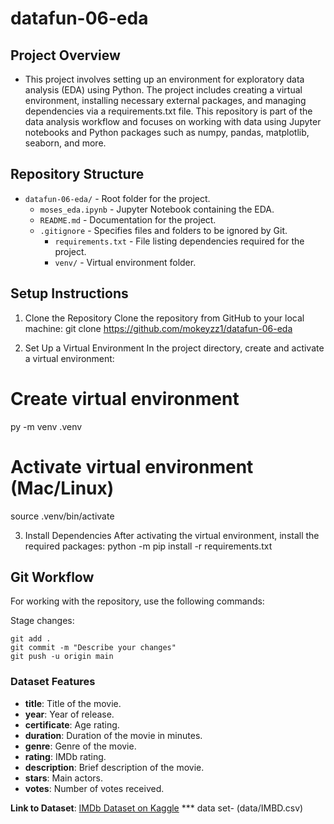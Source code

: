 # datafun-06-eda

## Project Overview

- This project involves setting up an environment for exploratory data analysis (EDA) using Python. The project includes creating a virtual environment, installing necessary external packages, and managing dependencies via a requirements.txt file. This repository is part of the data analysis workflow and focuses on working with data using Jupyter notebooks and Python packages such as numpy, pandas, matplotlib, seaborn, and more.

## Repository Structure
- `datafun-06-eda/` - Root folder for the project.
  - `moses_eda.ipynb` - Jupyter Notebook containing the EDA.
  - `README.md` - Documentation for the project.
  - `.gitignore` - Specifies files and folders to be ignored by Git.
    - `requirements.txt` - File listing dependencies required for the project.
    - `venv/` - Virtual environment folder.



## Setup Instructions

1. Clone the Repository
Clone the repository from GitHub to your local machine:
git clone https://github.com/mokeyzz1/datafun-06-eda

2. Set Up a Virtual Environment
In the project directory, create and activate a virtual environment:
# Create virtual environment
py -m venv .venv
# Activate virtual environment (Mac/Linux)
source .venv/bin/activate

3. Install Dependencies
After activating the virtual environment, install the required packages:
python -m pip install -r requirements.txt

## Git Workflow

For working with the repository, use the following commands:

Stage changes:
````
git add .
git commit -m "Describe your changes"
git push -u origin main
````

### Dataset Features
- **title**: Title of the movie.
- **year**: Year of release.
- **certificate**: Age rating.
- **duration**: Duration of the movie in minutes.
- **genre**: Genre of the movie.
- **rating**: IMDb rating.
- **description**: Brief description of the movie.
- **stars**: Main actors.
- **votes**: Number of votes received.

**Link to Dataset**: [IMDb Dataset on Kaggle](https://www.kaggle.com/code/payamamanat/imdb-movies#Dataset-Description)
*** data set- (data/IMBD.csv)

